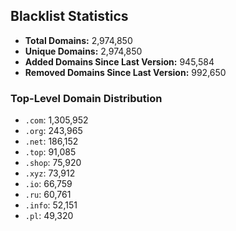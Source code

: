 ## Blacklist Statistics

- **Total Domains:** 2,974,850
- **Unique Domains:** 2,974,850
- **Added Domains Since Last Version:** 945,584
- **Removed Domains Since Last Version:** 992,650

### Top-Level Domain Distribution

-  `.com`: 1,305,952
-  `.org`: 243,965
-  `.net`: 186,152
-  `.top`: 91,085
-  `.shop`: 75,920
-  `.xyz`: 73,912
-  `.io`: 66,759
-  `.ru`: 60,761
-  `.info`: 52,151
-  `.pl`: 49,320
